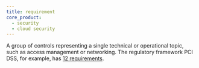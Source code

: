 ```yaml
---
title: requirement
core_product:
  - security
  - cloud security
---
```


A group of controls representing a single technical or operational topic, such as access management or networking. The regulatory framework PCI DSS, for example, has [12 requirements][1].

[1]: https://www.pcisecuritystandards.org/pci_security/maintaining_payment_security